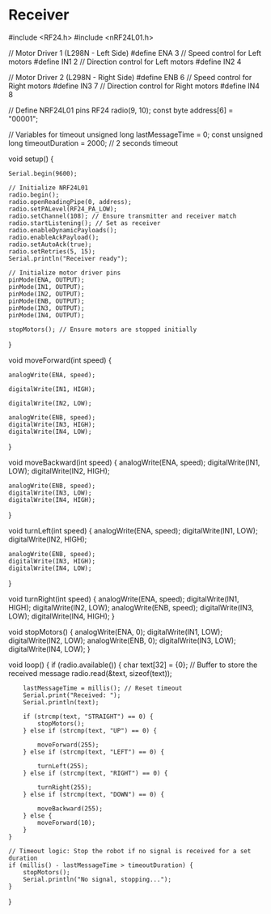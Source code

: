 # Receiver

#include <RF24.h>
#include <nRF24L01.h>

// Motor Driver 1 (L298N - Left Side)
#define ENA 3   // Speed control for Left motors
#define IN1 2   // Direction control for Left motors
#define IN2 4

// Motor Driver 2 (L298N - Right Side)
#define ENB 6   // Speed control for Right motors
#define IN3 7   // Direction control for Right motors
#define IN4 8

// Define NRF24L01 pins
RF24 radio(9, 10);
const byte address[6] = "00001";

// Variables for timeout
unsigned long lastMessageTime = 0;
const unsigned long timeoutDuration = 2000; // 2 seconds timeout

void setup() {

    Serial.begin(9600);

    // Initialize NRF24L01
    radio.begin();
    radio.openReadingPipe(0, address);
    radio.setPALevel(RF24_PA_LOW);
    radio.setChannel(108); // Ensure transmitter and receiver match
    radio.startListening(); // Set as receiver
    radio.enableDynamicPayloads();
    radio.enableAckPayload();
    radio.setAutoAck(true);
    radio.setRetries(5, 15);
    Serial.println("Receiver ready");

    // Initialize motor driver pins
    pinMode(ENA, OUTPUT);
    pinMode(IN1, OUTPUT);
    pinMode(IN2, OUTPUT);
    pinMode(ENB, OUTPUT);
    pinMode(IN3, OUTPUT);
    pinMode(IN4, OUTPUT);

    stopMotors(); // Ensure motors are stopped initially
}

void moveForward(int speed) 
{

    analogWrite(ENA, speed);
    
    digitalWrite(IN1, HIGH);
    
    digitalWrite(IN2, LOW);

    analogWrite(ENB, speed);
    digitalWrite(IN3, HIGH);
    digitalWrite(IN4, LOW);
}

void moveBackward(int speed) {
    analogWrite(ENA, speed);
    digitalWrite(IN1, LOW);
    digitalWrite(IN2, HIGH);

    analogWrite(ENB, speed);
    digitalWrite(IN3, LOW);
    digitalWrite(IN4, HIGH);
}

void turnLeft(int speed) {
    analogWrite(ENA, speed);
    digitalWrite(IN1, LOW);
    digitalWrite(IN2, HIGH);

    analogWrite(ENB, speed);
    digitalWrite(IN3, HIGH);
    digitalWrite(IN4, LOW);
}

void turnRight(int speed) {
    analogWrite(ENA, speed);
    digitalWrite(IN1, HIGH);
    digitalWrite(IN2, LOW);
    analogWrite(ENB, speed);
    digitalWrite(IN3, LOW);
    digitalWrite(IN4, HIGH);
}

void stopMotors() {
    analogWrite(ENA, 0);
    digitalWrite(IN1, LOW);
    digitalWrite(IN2, LOW);
    analogWrite(ENB, 0);
    digitalWrite(IN3, LOW);
    digitalWrite(IN4, LOW);
}

void loop() {
    if (radio.available()) {
        char text[32] = {0}; // Buffer to store the received message
        radio.read(&text, sizeof(text));

        lastMessageTime = millis(); // Reset timeout
        Serial.print("Received: ");
        Serial.println(text);

        if (strcmp(text, "STRAIGHT") == 0) {
            stopMotors();
        } else if (strcmp(text, "UP") == 0) {
            
            moveForward(255);
        } else if (strcmp(text, "LEFT") == 0) {
            
            turnLeft(255);
        } else if (strcmp(text, "RIGHT") == 0) {
            
            turnRight(255);
        } else if (strcmp(text, "DOWN") == 0) {
            
            moveBackward(255);
        } else {
            moveForward(10);
        }
    }

    // Timeout logic: Stop the robot if no signal is received for a set duration
    if (millis() - lastMessageTime > timeoutDuration) {
        stopMotors();
        Serial.println("No signal, stopping...");
    }
}
